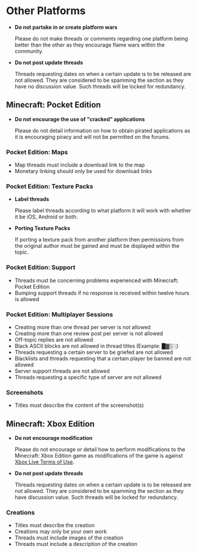 # Other Platforms

* __Do not partake in or create platform wars__

    Please do not make threads or comments regarding one platform being better than the other as they encourage flame wars within the community. 

* __Do not post update threads__

    Threads requesting dates on when a certain update is to be released are not allowed. They are considered to be spamming the section as they have no discussion value. Such threads will be locked for redundancy.

## Minecraft: Pocket Edition

* __Do not encourage the use of "cracked" applications__

    Please do not detail information on how to obtain pirated applications as it is encouraging piracy and will not be permitted on the forums.
    
### Pocket Edition: Maps

* Map threads must include a download link to the map
* Monetary linking should only be used for download links

### Pocket Edition: Texture Packs

* __Label threads__

    Please label threads according to what platform it will work with whether it be iOS, Android or both.
    
* __Porting Texture Packs__

    If porting a texture pack from another platform then permissions from the original author must be gained and must be displayed within the topic.

### Pocket Edition: Support

* Threads must be concerning problems experienced with Minecraft: Pocket Edition
* Bumping support threads if no response is received within twelve hours is allowed

### Pocket Edition: Multiplayer Sessions

* Creating more than one thread per server is not allowed
* Creating more than one review post per server is not allowed
* Off-topic replies are not allowed
* Black ASCII blocks are not allowed in thread titles (Example: █▓▒░)
* Threads requesting a certain server to be griefed are not allowed
* Blacklists and threads requesting that a certain player be banned are not allowed
* Server support threads are not allowed
* Threads requesting a specific type of server are not allowed

### Screenshots

* Titles must describe the content of the screenshot(s)

## Minecraft: Xbox Edition

* __Do not encourage modification__
 
    Please do not encourage or detail how to perform modifications to the Minecraft: Xbox Edition game as modifications of the game is against [Xbox Live Terms of Use](http://www.xbox.com/en-US/legal/livetou).

* __Do not post update threads__

    Threads requesting dates on when a certain update is to be released are not allowed. They are considered to be spamming the section as they have discussion value. Such threads will be locked for redundancy.

### Creations

* Titles must describe the creation
* Creations may only be your own work
* Threads must include images of the creation
* Threads must include a description of the creation